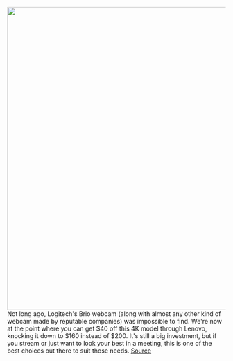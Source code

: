 <img src='https://cdn.vox-cdn.com/thumbor/0izfDdXakMwSZ_6j11O0l_1zTjc=/0x0:2180x2527/1200x800/filters:focal(919x863:1267x1211)/cdn.vox-cdn.com/uploads/chorus_image/image/68768291/s3_rgb_jpg_med_Babylon_FOB.0.jpg' width='700px' /><br/>
Not long ago, Logitech's Brio webcam (along with almost any other kind of webcam made by reputable companies) was impossible to find. We're now at the point where you can get $40 off this 4K model through Lenovo, knocking it down to $160 instead of $200. It's still a big investment, but if you stream or just want to look your best in a meeting, this is one of the best choices out there to suit those needs.
<a href='https://www.theverge.com/good-deals/2021/2/4/22266146/logitech-brio-webcam-seagate-xbox-nvme-ssd-hisense-tv-deal-sale'> Source <a/>